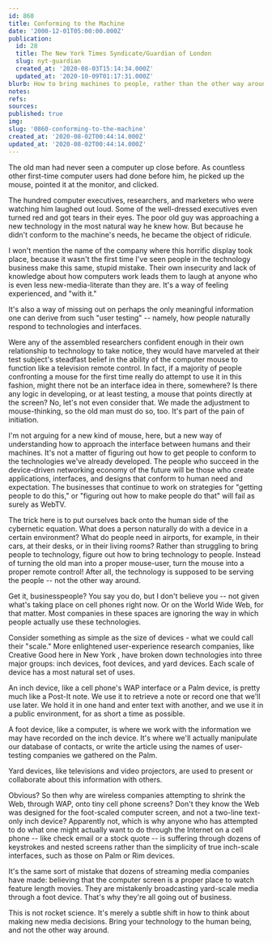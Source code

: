 ```yaml
---
id: 860
title: Conforming to the Machine
date: '2000-12-01T05:00:00.000Z'
publication:
  id: 28
  title: The New York Times Syndicate/Guardian of London
  slug: nyt-guardian
  created_at: '2020-08-03T15:14:34.000Z'
  updated_at: '2020-10-09T01:17:31.000Z'
blurb: How to bring machines to people, rather than the other way around.
notes: 
refs: 
sources: 
published: true
img: 
slug: '0860-conforming-to-the-machine'
created_at: '2020-08-02T00:44:14.000Z'
updated_at: '2020-08-02T00:44:14.000Z'
---
```

The old man had never seen a computer up close before. As countless other first-time computer users had done before him, he picked up the mouse, pointed it at the monitor, and clicked.

The hundred computer executives, researchers, and marketers who were watching him laughed out loud. Some of the well-dressed executives even turned red and got tears in their eyes. The poor old guy was approaching a new technology in the most natural way he knew how. But because he didn't conform to the machine's needs, he became the object of ridicule.

I won't mention the name of the company where this horrific display took place, because it wasn't the first time I've seen people in the technology business make this same, stupid mistake. Their own insecurity and lack of knowledge about how computers work leads them to laugh at anyone who is even less new-media-literate than they are. It's a way of feeling experienced, and "with it."

It's also a way of missing out on perhaps the only meaningful information one can derive from such "user testing" -- namely, how people naturally respond to technologies and interfaces.

Were any of the assembled researchers confident enough in their own relationship to technology to take notice, they would have marveled at their test subject's steadfast belief in the ability of the computer mouse to function like a television remote control. In fact, if a majority of people confronting a mouse for the first time really do attempt to use it in this fashion, might there not be an interface idea in there, somewhere? Is there any logic in developing, or at least testing, a mouse that points directly at the screen? No, let's not even consider that. We made the adjustment to mouse-thinking, so the old man must do so, too. It's part of the pain of initiation.

I'm not arguing for a new kind of mouse, here, but a new way of understanding how to approach the interface between humans and their machines. It's not a matter of figuring out how to get people to conform to the technologies we've already developed. The people who succeed in the device-driven networking economy of the future will be those who create applications, interfaces, and designs that conform to human need and expectation. The businesses that continue to work on strategies for "getting people to do this," or "figuring out how to make people do that" will fail as surely as WebTV.

The trick here is to put ourselves back onto the human side of the cybernetic equation. What does a person naturally do with a device in a certain environment? What do people need in airports, for example, in their cars, at their desks, or in their living rooms? Rather than struggling to bring people to technology, figure out how to bring technology to people. Instead of turning the old man into a proper mouse-user, turn the mouse into a proper remote control! After all, the technology is supposed to be serving the people -- not the other way around.

Get it, businesspeople? You say you do, but I don't believe you -- not given what's taking place on cell phones right now. Or on the World Wide Web, for that matter. Most companies in these spaces are ignoring the way in which people actually use these technologies.

Consider something as simple as the size of devices - what we could call their "scale." More enlightened user-experience research companies, like Creative Good here in New York , have broken down technologies into three major groups: inch devices, foot devices, and yard devices. Each scale of device has a most natural set of uses.

An inch device, like a cell phone's WAP interface or a Palm device, is pretty much like a Post-It note. We use it to retrieve a note or record one that we'll use later. We hold it in one hand and enter text with another, and we use it in a public environment, for as short a time as possible.

A foot device, like a computer, is where we work with the information we may have recorded on the inch device. It's where we'll actually manipulate our database of contacts, or write the article using the names of user-testing companies we gathered on the Palm.

Yard devices, like televisions and video projectors, are used to present or collaborate about this information with others.

Obvious? So then why are wireless companies attempting to shrink the Web, through WAP, onto tiny cell phone screens? Don't they know the Web was designed for the foot-scaled computer screen, and not a two-line text-only inch device? Apparently not, which is why anyone who has attempted to do what one might actually want to do through the Internet on a cell phone -- like check email or a stock quote -- is suffering through dozens of keystrokes and nested screens rather than the simplicity of true inch-scale interfaces, such as those on Palm or Rim devices.

It's the same sort of mistake that dozens of streaming media companies have made: believing that the computer screen is a proper place to watch feature length movies. They are mistakenly broadcasting yard-scale media through a foot device. That's why they're all going out of business.

This is not rocket science. It's merely a subtle shift in how to think about making new media decisions. Bring your technology to the human being, and not the other way around.
